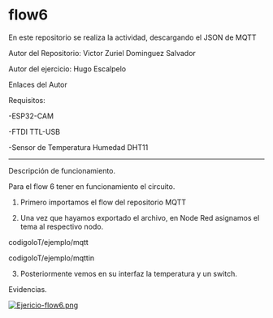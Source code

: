 # flow6
En este repositorio se realiza la actividad, descargando el JSON de MQTT



Autor del Repositorio: Victor Zuriel Dominguez Salvador 

Autor del ejercicio: Hugo Escalpelo

Enlaces del Autor

Requisitos:


-ESP32-CAM


-FTDI TTL-USB


-Sensor de Temperatura Humedad DHT11 


--------------------------------------------------
Descripción de funcionamiento.


Para el flow 6 tener en funcionamiento el circuito.


1. Primero importamos el flow del repositorio MQTT 


2. Una vez que hayamos exportado el archivo, en Node Red asignamos el tema al respectivo nodo.

codigoIoT/ejemplo/mqtt


codigoIoT/ejemplo/mqttin


3. Posteriormente vemos en su interfaz la temperatura y un switch. 


Evidencias.


[![Ejericio-flow6.png](https://i.postimg.cc/YSm4ZWd7/Ejericio-flow6.png)](https://postimg.cc/06P2JbgX)
